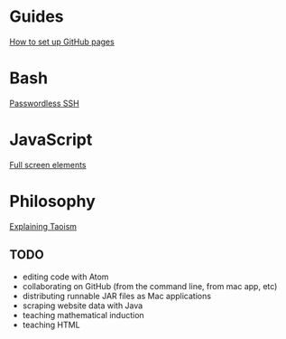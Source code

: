 # Guides

[How to set up GitHub pages](setting-up-github-pages)

# Bash

[Passwordless SSH](sshing-without-a-password)

# JavaScript

[Full screen elements](making-fullscreen-elements)

# Philosophy

[Explaining Taoism](explaining-taoism)

## TODO

- editing code with Atom
- collaborating on GitHub (from the command line, from mac app, etc)
- distributing runnable JAR files as Mac applications
- scraping website data with Java
- teaching mathematical induction
- teaching HTML

